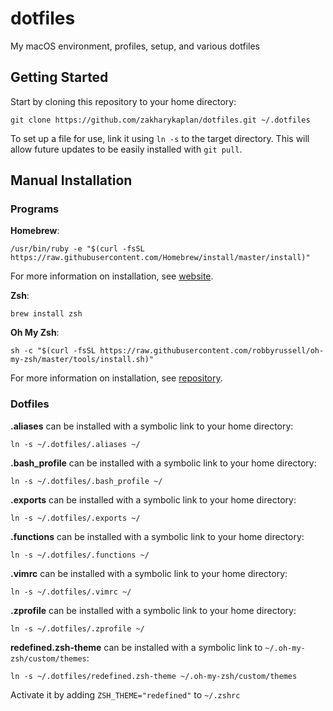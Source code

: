 # dotfiles
My macOS environment, profiles, setup, and various dotfiles

## Getting Started

Start by cloning this repository to your home directory:

```shell
git clone https://github.com/zakharykaplan/dotfiles.git ~/.dotfiles
```

To set up a file for use, link it using `ln -s` to the target directory. This will allow future updates to be easily installed with `git pull`.

## Manual Installation

### Programs

**Homebrew**:

```shell
/usr/bin/ruby -e "$(curl -fsSL https://raw.githubusercontent.com/Homebrew/install/master/install)"
```

For more information on installation, see [website](https://brew.sh).

**Zsh**:

```shell
brew install zsh
```

**Oh My Zsh**:

```shell
sh -c "$(curl -fsSL https://raw.githubusercontent.com/robbyrussell/oh-my-zsh/master/tools/install.sh)"
```

For more information on installation, see [repository](https://github.com/robbyrussell/oh-my-zsh).

### Dotfiles

**.aliases** can be installed with a symbolic link to your home directory:

```shell
ln -s ~/.dotfiles/.aliases ~/
```

**.bash_profile** can be installed with a symbolic link to your home directory:

```shell
ln -s ~/.dotfiles/.bash_profile ~/
```

**.exports** can be installed with a symbolic link to your home directory:

```shell
ln -s ~/.dotfiles/.exports ~/
```

**.functions** can be installed with a symbolic link to your home directory:

```shell
ln -s ~/.dotfiles/.functions ~/
```

**.vimrc** can be installed with a symbolic link to your home directory:

```shell
ln -s ~/.dotfiles/.vimrc ~/
```

**.zprofile** can be installed with a symbolic link to your home directory:

```shell
ln -s ~/.dotfiles/.zprofile ~/
```

**redefined.zsh-theme** can be installed with a symbolic link to `~/.oh-my-zsh/custom/themes`:

```shell
ln -s ~/.dotfiles/redefined.zsh-theme ~/.oh-my-zsh/custom/themes
```

Activate it by adding `ZSH_THEME="redefined"` to `~/.zshrc`

